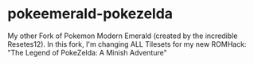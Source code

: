 # pokeemerald-pokezelda
My other Fork of Pokemon Modern Emerald (created by the incredible Resetes12). In this fork, I'm changing ALL Tilesets for my new ROMHack: "The Legend of PokeZelda: A Minish Adventure"

